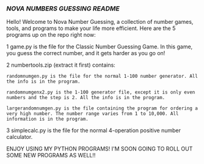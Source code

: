 ### _**NOVA NUMBERS GUESSING README**_
Hello! Welcome to Nova Number Guessing, a collection of number games, tools, and programs to make your life more efficient.
Here are the 5 programs up on the repo right now:

1 game.py is the file for the Classic Number Guessing Game. In this game, you guess the correct number, and it gets harder as you go on!

2 numbertools.zip (extract it first) contains:

    randomnumgen.py is the file for the normal 1-100 number generator. All the info is in the program.
    
    randomnumgenx2.py is the 1-100 generator file, except it is only even numbers and the step is 2. All the info is in the program.
    
    largerandomnumgen.py is the file containing the program for ordering a very high number. The number range varies from 1 to 10,000. All information is in the program.

3 simplecalc.py is the file for the normal 4-operation positive number calculator.

ENJOY USING MY PYTHON PROGRAMS! I'M SOON GOING TO ROLL OUT SOME NEW PROGRAMS AS WELL!!
  

